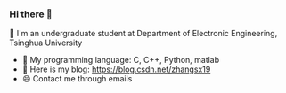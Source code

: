 ### Hi there 👋

🔭 I'm an undergraduate student at Department of Electronic Engineering, Tsinghua University
- 🌱 My programming language: C, C++, Python, matlab
- 👯 Here is my blog: https://blog.csdn.net/zhangsx19
- 😄 Contact me through emails
<!--
**zhangsx19/zhangsx19** is a ✨ _special_ ✨ repository because its `README.md` (this file) appears on your GitHub profile.

Here are some ideas to get you started:
- 🤔 I’m looking for help with ...
- 💬 Ask me about ...
- 📫 How to reach me: ...
- 😄 Pronouns: ...
- ⚡ Fun fact: ...
-->
